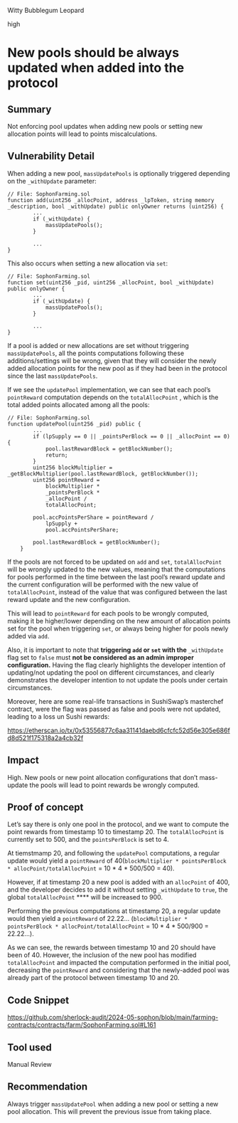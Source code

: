 Witty Bubblegum Leopard

high

# New pools should be always updated when added into the protocol

## Summary
Not enforcing pool updates when adding new pools or setting new allocation points will lead to points miscalculations.

## Vulnerability Detail

When adding a new pool, `massUpdatePools` is optionally triggered depending on the `_withUpdate` parameter:

```solidity
// File: SophonFarming.sol
function add(uint256 _allocPoint, address _lpToken, string memory _description, bool _withUpdate) public onlyOwner returns (uint256) {
        ...
        if (_withUpdate) {
            massUpdatePools();
        }
        
        ...
}
```

This also occurs when setting a new allocation via `set`:

```solidity
// File: SophonFarming.sol
function set(uint256 _pid, uint256 _allocPoint, bool _withUpdate) public onlyOwner {
        ...
        if (_withUpdate) {
            massUpdatePools();
        }
        
        ...
}
```

If a pool is added or new allocations are set without triggering `massUpdatePools`, all the points computations following these additions/settings will be wrong, given that they will consider the newly added allocation points for the new pool as if they had been in the protocol since the last `massUpdatePools`.

If we see the `updatePool` implementation, we can see that each pool’s `pointReward` computation depends on the `totalAllocPoint` , which is the total added points allocated among all the pools: 

```solidity
// File: SophonFarming.sol
function updatePool(uint256 _pid) public {
        ...
        if (lpSupply == 0 || _pointsPerBlock == 0 || _allocPoint == 0) {
            pool.lastRewardBlock = getBlockNumber();
            return;
        }
        uint256 blockMultiplier = _getBlockMultiplier(pool.lastRewardBlock, getBlockNumber());
        uint256 pointReward =
            blockMultiplier *
            _pointsPerBlock *
            _allocPoint /
            totalAllocPoint; 

        pool.accPointsPerShare = pointReward /
            lpSupply +
            pool.accPointsPerShare;

        pool.lastRewardBlock = getBlockNumber();
    }
```

If the pools are not forced to be updated on `add` and `set`, `totalAllocPoint` will be wrongly updated to the new values, meaning that the computations for pools performed in the time between the last pool’s reward update and the current configuration will be performed with the new value of `totalAllocPoint`, instead of the value that was configured between the last reward update and the new configuration.

This will lead to `pointReward` for each pools to be wrongly computed, making it be higher/lower depending on the new amount of allocation points set for the pool when triggering `set`, or always being higher for pools newly added via `add`.

Also, it is important to note that **triggering `add` or `set` with the** `_withUpdate` flag set to `false` must **not be considered as an admin improper configuration.** Having the flag clearly highlights the developer intention of updating/not updating the pool on different circumstances, and clearly demonstrates the developer intention to not update the pools under certain circumstances.

Moreover, here are some real-life transactions in SushiSwap’s masterchef contract, were the flag was passed as false and pools were not updated, leading to a loss un Sushi rewards:

https://etherscan.io/tx/0x53556877c6aa31141daebd6cfcfc52d56e305e686fd8d521f175318a2a4cb32f

## Impact

High. New pools or new point allocation configurations that don’t mass-update the pools will lead to point rewards be wrongly computed.

## Proof of concept

Let’s say there is only one pool in the protocol, and we want to compute the point rewards from timestamp 10 to timestamp 20. The `totalAllocPoint` is currently set to 500, and the `pointsPerBlock` is set to 4.

At tiemstmamp 20, and following the `updatePool` computations, a regular update would yield a `pointReward` of 40(`blockMultiplier * pointsPerBlock * allocPoint/totalAllocPoint` = 10 * 4 * 500/500 = 40).

However, if at timestamp 20 a new pool is added with an `allocPoint` of 400, and the developer decides to add it without setting `_withUpdate` to `true`, the global `totalAllocPoint` **** will be increased to 900.

Performing the previous computations at timestamp 20, a regular update would then yield a `pointReward` of 22.22… (`blockMultiplier * pointsPerBlock * allocPoint/totalAllocPoint` = 10 * 4 * 500/900 = 22.22…).

As we can see, the rewards between timestamp 10 and 20 should have been of 40. However, the inclusion of the new pool has modified `totalAllocPoint` and impacted the computation performed in the initial pool, decreasing the `pointReward` and considering that the newly-added pool was already part of the protocol between timestamp 10 and 20.

## Code Snippet

https://github.com/sherlock-audit/2024-05-sophon/blob/main/farming-contracts/contracts/farm/SophonFarming.sol#L161

## Tool used

Manual Review

## Recommendation

Always trigger `massUpdatePool` when adding a new pool or setting a new pool allocation. This will prevent the previous issue from taking place.
